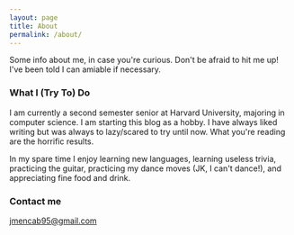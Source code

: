 ```yaml
---
layout: page
title: About
permalink: /about/
---
```


Some info about me, in case you're curious. Don't be afraid to hit me up! I've been told I can amiable if necessary.

### What I (Try To) Do

I am currently a second semester senior at Harvard University, majoring in computer science. I am starting this blog as a hobby. I have always liked writing but was always to lazy/scared to try until now. What you're reading are the horrific results. 

In my spare time I enjoy learning new languages, learning useless trivia, practicing the guitar, practicing my dance moves (JK, I can't dance!), and appreciating fine food and drink.

### Contact me

[jmencab95@gmail.com](mailto:jmencab95@gmail.com)